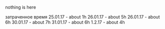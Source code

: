 nothing is here

затраченное время
25.01.17 - about 1h
26.01.17 - about 5h
26.01.17 - about 6h
30.01.17 - about 7h
31.01.17 - about 6h
1.2.17 - about 4h